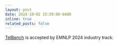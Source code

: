 ```yaml
---
layout: post
date: 2024-10-02 15:59:00-0400
inline: true
related_posts: false
---
```


[TelBench](https://aclanthology.org/2024.emnlp-industry.45.pdf) is accepted by EMNLP 2024 industry track.
